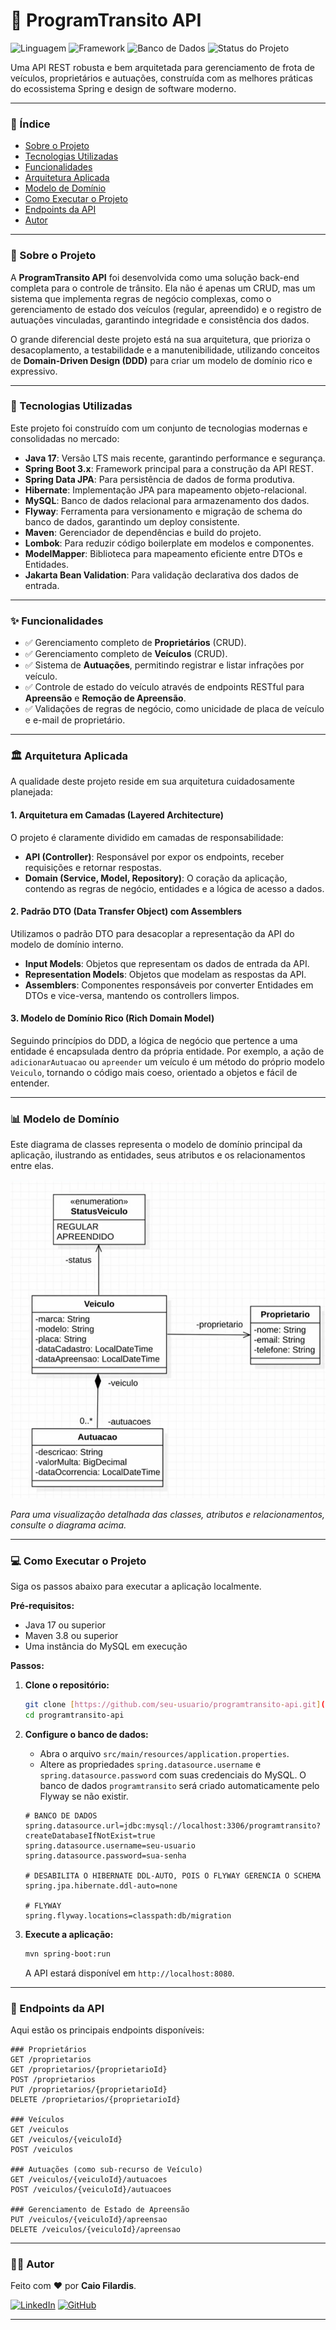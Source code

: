 # 🚗 ProgramTransito API

![Linguagem](https://img.shields.io/badge/Java-17-blue?style=for-the-badge&logo=java)
![Framework](https://img.shields.io/badge/Spring_Boot-3.x-green?style=for-the-badge&logo=spring)
![Banco de Dados](https://img.shields.io/badge/MySQL-4479A1?style=for-the-badge&logo=mysql&logoColor=white)
![Status do Projeto](https://img.shields.io/badge/Status-Concluído-brightgreen?style=for-the-badge)

Uma API REST robusta e bem arquitetada para gerenciamento de frota de veículos, proprietários e autuações, construída com as melhores práticas do ecossistema Spring e design de software moderno.

---

### 📖 Índice

- [Sobre o Projeto](#-sobre-o-projeto)
- [Tecnologias Utilizadas](#-tecnologias-utilizadas)
- [Funcionalidades](#-funcionalidades)
- [Arquitetura Aplicada](#-arquitetura-aplicada)
- [Modelo de Domínio](#-modelo-de-domínio)
- [Como Executar o Projeto](#-como-executar-o-projeto)
- [Endpoints da API](#-endpoints-da-api)
- [Autor](#-autor)

---

### 🎯 Sobre o Projeto

A **ProgramTransito API** foi desenvolvida como uma solução back-end completa para o controle de trânsito. Ela não é apenas um CRUD, mas um sistema que implementa regras de negócio complexas, como o gerenciamento de estado dos veículos (regular, apreendido) e o registro de autuações vinculadas, garantindo integridade e consistência dos dados.

O grande diferencial deste projeto está na sua arquitetura, que prioriza o desacoplamento, a testabilidade e a manutenibilidade, utilizando conceitos de **Domain-Driven Design (DDD)** para criar um modelo de domínio rico e expressivo.

---

### 🚀 Tecnologias Utilizadas

Este projeto foi construído com um conjunto de tecnologias modernas e consolidadas no mercado:

- **Java 17**: Versão LTS mais recente, garantindo performance e segurança.
- **Spring Boot 3.x**: Framework principal para a construção da API REST.
- **Spring Data JPA**: Para persistência de dados de forma produtiva.
- **Hibernate**: Implementação JPA para mapeamento objeto-relacional.
- **MySQL**: Banco de dados relacional para armazenamento dos dados.
- **Flyway**: Ferramenta para versionamento e migração de schema do banco de dados, garantindo um deploy consistente.
- **Maven**: Gerenciador de dependências e build do projeto.
- **Lombok**: Para reduzir código boilerplate em modelos e componentes.
- **ModelMapper**: Biblioteca para mapeamento eficiente entre DTOs e Entidades.
- **Jakarta Bean Validation**: Para validação declarativa dos dados de entrada.

---

### ✨ Funcionalidades

- ✅ Gerenciamento completo de **Proprietários** (CRUD).
- ✅ Gerenciamento completo de **Veículos** (CRUD).
- ✅ Sistema de **Autuações**, permitindo registrar e listar infrações por veículo.
- ✅ Controle de estado do veículo através de endpoints RESTful para **Apreensão** e **Remoção de Apreensão**.
- ✅ Validações de regras de negócio, como unicidade de placa de veículo e e-mail de proprietário.

---

### 🏛️ Arquitetura Aplicada

A qualidade deste projeto reside em sua arquitetura cuidadosamente planejada:

#### 1. Arquitetura em Camadas (Layered Architecture)
O projeto é claramente dividido em camadas de responsabilidade:
- **API (Controller)**: Responsável por expor os endpoints, receber requisições e retornar respostas.
- **Domain (Service, Model, Repository)**: O coração da aplicação, contendo as regras de negócio, entidades e a lógica de acesso a dados.

#### 2. Padrão DTO (Data Transfer Object) com Assemblers
Utilizamos o padrão DTO para desacoplar a representação da API do modelo de domínio interno.
- **Input Models**: Objetos que representam os dados de entrada da API.
- **Representation Models**: Objetos que modelam as respostas da API.
- **Assemblers**: Componentes responsáveis por converter Entidades em DTOs e vice-versa, mantendo os controllers limpos.

#### 3. Modelo de Domínio Rico (Rich Domain Model)
Seguindo princípios do DDD, a lógica de negócio que pertence a uma entidade é encapsulada dentro da própria entidade. Por exemplo, a ação de `adicionarAutuacao` ou `apreender` um veículo é um método do próprio modelo `Veiculo`, tornando o código mais coeso, orientado a objetos e fácil de entender.

---

### 📊 Modelo de Domínio

Este diagrama de classes representa o modelo de domínio principal da aplicação, ilustrando as entidades, seus atributos e os relacionamentos entre elas.

![Diagrama de Classes do Modelo de Domínio](src/img/diagrama_classes.png)

*Para uma visualização detalhada das classes, atributos e relacionamentos, consulte o diagrama acima.*

---

### 💻 Como Executar o Projeto

Siga os passos abaixo para executar a aplicação localmente.

**Pré-requisitos:**
- Java 17 ou superior
- Maven 3.8 ou superior
- Uma instância do MySQL em execução

**Passos:**

1. **Clone o repositório:**
   ```bash
   git clone [https://github.com/seu-usuario/programtransito-api.git](https://github.com/seu-usuario/programtransito-api.git)
   cd programtransito-api
   ```

2. **Configure o banco de dados:**
    - Abra o arquivo `src/main/resources/application.properties`.
    - Altere as propriedades `spring.datasource.username` e `spring.datasource.password` com suas credenciais do MySQL. O banco de dados `programtransito` será criado automaticamente pelo Flyway se não existir.

   ```properties
   # BANCO DE DADOS
   spring.datasource.url=jdbc:mysql://localhost:3306/programtransito?createDatabaseIfNotExist=true
   spring.datasource.username=seu-usuario
   spring.datasource.password=sua-senha

   # DESABILITA O HIBERNATE DDL-AUTO, POIS O FLYWAY GERENCIA O SCHEMA
   spring.jpa.hibernate.ddl-auto=none

   # FLYWAY
   spring.flyway.locations=classpath:db/migration
   ```

3. **Execute a aplicação:**
   ```bash
   mvn spring-boot:run
   ```
   A API estará disponível em `http://localhost:8080`.

---

### 🔌 Endpoints da API

Aqui estão os principais endpoints disponíveis:

```http
### Proprietários
GET /proprietarios
GET /proprietarios/{proprietarioId}
POST /proprietarios
PUT /proprietarios/{proprietarioId}
DELETE /proprietarios/{proprietarioId}

### Veículos
GET /veiculos
GET /veiculos/{veiculoId}
POST /veiculos

### Autuações (como sub-recurso de Veículo)
GET /veiculos/{veiculoId}/autuacoes
POST /veiculos/{veiculoId}/autuacoes

### Gerenciamento de Estado de Apreensão
PUT /veiculos/{veiculoId}/apreensao
DELETE /veiculos/{veiculoId}/apreensao
```

---

### 👨‍💻 Autor

Feito com ❤️ por **Caio Filardis**.

[![LinkedIn](https://img.shields.io/badge/LinkedIn-0077B5?style=for-the-badge&logo=linkedin&logoColor=white)](https://www.linkedin.com/in/caiofilardis/)
[![GitHub](https://img.shields.io/badge/GitHub-181717?style=for-the-badge&logo=github&logoColor=white)](https://github.com/CaioFilardis)

---